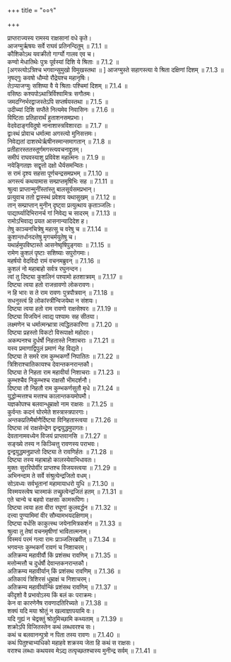 +++
title = "००१"

+++


  
प्राप्तराज्यस्य रामस्य राक्षसानां वधे कृते।  
आजग्मुर्ऋषयः सर्वे राघवं प्रतिनन्दितुम् ॥ 7.1.1 ॥   
कौशिकोऽथ यवक्रीतो गार्ग्यो गालव एव च।  
कण्वो मेधातिथेः पुत्रः पूर्वस्यां दिशि ये श्रिताः ॥ 7.1.2 ॥   
[अगस्त्योऽत्रिश्च भगवान्सुमुखो विमुखस्तथा ॥ ] आजग्मुस्ते सहागस्त्या ये श्रिता दक्षिणां दिशम् ॥ 7.1.3 ॥   
नृषद्गुः कवषो धौम्यो रौद्रेयश्च महानृषिः।  
तेऽप्याजग्मुः सशिष्या वै ये श्रिताः पश्चिमां दिशम् ॥ 7.1.4 ॥   
वसिष्ठः कश्यपोऽथात्रिर्विश्वामित्रः सगौतमः।  
जमदग्निर्भरद्वाजस्तेऽपि सप्तर्षयस्तथा ॥ 7.1.5 ॥   
उदीच्यां दिशि सप्तैते नित्यमेव निवासिनः ॥ 7.1.6 ॥   
विष्टिताः प्रतिहारार्थं हुताशनसमप्रभाः।  
वेदवेदाङ्गविदुषो नानाशास्त्रविशारदाः ॥ 7.1.7 ॥   
द्वाःस्थं प्रोवाच धर्मात्मा अगस्त्यो मुनिसत्तमः।  
निवेद्यतां दाशरथेर्ऋषीनस्मान्समागतान् ॥ 7.1.8 ॥   
प्रतीहारस्ततस्तूर्णमगस्त्यवचनाद्द्रुतम्।  
समीपं राघवस्याशु प्रविवेश महात्मनः ॥ 7.1.9 ॥   
नयेङ्गितज्ञः सद्वृत्तो दक्षो धैर्यसमन्वितः।  
स रामं दृश्य सहसा पूर्णचन्द्रसमप्रभम् ॥ 7.1.10 ॥   
अगस्त्यं कथयामास सम्प्राप्तमृषिभिः सह ॥ 7.1.11 ॥   
श्रुत्वा प्राप्तान्मुनींस्तांस्तु बालसूर्यसमप्रभान्।  
प्रत्युवाच ततो द्वास्स्थं प्रवेशय यथासुखम् ॥ 7.1.12 ॥   
तान् सम्प्राप्तान् मुनीन् दृष्ट्वा प्रत्युत्थाय कृताञ्जलिः।  
पाद्यार्घ्यादिभिरानर्च गां निवेद्य च सादरम् ॥ 7.1.13 ॥   
रामोऽभिवाद्य प्रयत आसनान्यादिदेश ह।  
तेषु काञ्चनचित्रेषु महत्सु च वरेषु च ॥ 7.1.14 ॥   
कुशान्तर्धानदत्तेषु मृगचर्मयुतेषु च।  
यथार्हमुपविष्टास्ते आसनेष्वृषिपुङ्गवाः ॥ 7.1.15 ॥   
रामेण कुशलं पृष्टाः सशिष्याः सपुरोगमाः।  
महर्षयो वेदविदो रामं वचनमब्रुवन् ॥ 7.1.16 ॥   
कुशलं नो महाबाहो सर्वत्र रघुनन्दन।  
त्वां तु दिष्ट्या कुशलिनं पश्यामो हतशात्रवम् ॥ 7.1.17 ॥   
दिष्ट्या त्वया हतो राजन्रावणो लोकरावणः।  
न हि भारः स ते राम रावणः पुत्रपौत्रवान् ॥ 7.1.18 ॥   
सधनुस्त्वं हि लोकांस्त्रीन्विजयेथा न संशयः।  
दिष्ट्या त्वया हतो राम रावणो राक्षसेश्वरः ॥ 7.1.19 ॥   
दिष्ट्या विजयिनं त्वाद्य पश्यामः सह सीतया।  
लक्ष्मणेन च धर्मात्मन्भ्रात्रा त्वद्धितकारिणा ॥ 7.1.20 ॥   
दिष्ट्या प्रहस्तो विकटो विरूपाक्षो महोदरः।  
अकम्पनश्च दुर्धर्षो निहतास्ते निशाचराः ॥ 7.1.21 ॥   
यस्य प्रमाणाद्विपुलं प्रमाणं नेह विद्यते।  
दिष्ट्या ते समरे राम कुम्भकर्णो निपातितः ॥ 7.1.22 ॥   
त्रिशिराश्चातिकायश्च देवान्तकनरान्तकौ।  
दिष्ट्या ते निहता राम महावीर्या निशाचराः ॥ 7.1.23 ॥   
कुम्भश्चैव निकुम्भश्च राक्षसौ भीमदर्शनौ।  
दिष्ट्या तौ निहतौ राम कुम्भकर्णसुतौ मृधे ॥ 7.1.24 ॥   
युद्धोन्मत्तश्च मत्तश्च कालान्तकयमोपमौ।  
यज्ञकोपश्च बलवान्धूम्राक्षो नाम राक्षसः ॥ 7.1.25 ॥   
कुर्वन्तः कदनं घोरमेते शस्त्रास्त्रपारगाः।  
अन्तकप्रतिमैर्बाणैर्दिष्ट्या विनिहतास्त्वया ॥ 7.1.26 ॥   
दिष्ट्या त्वं राक्षसेन्द्रेण द्वन्द्वयुद्धमुपागतः।  
देवतानामवध्येन विजयं प्राप्तवानसि ॥ 7.1.27 ॥   
सङ्ख्ये तस्य न किञ्चित्तु रावणस्य पराभवः।  
द्वन्द्वयुद्धमनुप्राप्तो दिष्ट्या ते रावणिर्हतः ॥ 7.1.28 ॥   
दिष्ट्या तस्य महाबाहो कालस्येवाभिधावतः।  
मुक्तः सुररिपोर्वीर प्राप्तश्च विजयस्त्वया ॥ 7.1.29 ॥   
अभिनन्दाम ते सर्वे संश्रुत्येन्द्रजितो वधम्।  
सोऽवध्यः सर्वभूतानां महामायाधरो युधि ॥ 7.1.30 ॥   
विस्मयस्त्वेष चास्माकं तच्छ्रुत्वेन्द्रजितं हतम् ॥ 7.1.31 ॥   
एते चान्ये च बहवो राक्षसाः कामरूपिणः।  
दिष्ट्या त्वया हता वीरा रघूणां कुलवर्द्धन ॥ 7.1.32 ॥   
दत्त्वा पुण्यामिमां वीर सौम्यामभयदक्षिणाम्।  
दिष्ट्या वर्धसि काकुत्स्थ जयेनामित्रकर्शन ॥ 7.1.33 ॥   
श्रुत्वा तु तेषां वचनमृषीणां भावितात्मनाम्।  
विस्मयं परमं गत्वा रामः प्राञ्जलिरब्रवीत् ॥ 7.1.34 ॥   
भगवन्तः कुम्भकर्णं रावणं च निशाचरम्।  
अतिक्रम्य महावीर्यौ किं प्रशंसथ रावणिम् ॥ 7.1.35 ॥   
मत्तोन्मत्तौ च दुर्धर्षौ देवान्तकनरान्तकौ।  
अतिक्रम्य महावीर्यान् किं प्रशंसथ रावणिम् ॥ 7.1.36 ॥   
अतिकायं त्रिशिरसं धूम्राक्षं च निशाचरम्।  
अतिक्रम्य महावीर्यान्किं प्रशंसथ रावणिम् ॥ 7.1.37 ॥   
कीदृशो वै प्रभावोऽस्य किं बलं कः पराक्रमः।  
केन वा कारणेनैष रावणादतिरिच्यते ॥ 7.1.38 ॥   
शक्यं यदि मया श्रोतुं न खल्वाज्ञापयामि वः।  
यदि गुह्यं न चेद्वक्तुं श्रोतुमिच्छामि कथ्यताम् ॥ 7.1.39 ॥   
शक्रोऽपि विजितस्तेन कथं लब्धवरश्च सः।  
कथं च बलवानन्पुत्रो न पिता तस्य रावणः ॥ 7.1.40 ॥   
कथं पितुश्चाभ्यधिको महाहवे शक्रस्य जेता हि कथं स राक्षसः।  
वराश्च लब्धाः कथयस्व मेऽद्य तत्पृच्छतश्चास्य मुनीन्द्र सर्वम् ॥ 7.1.41 ॥   
